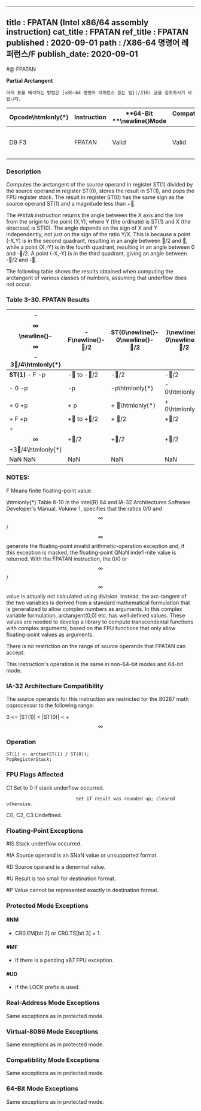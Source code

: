 ----------------------------
title : FPATAN (Intel x86/64 assembly instruction)
cat_title : FPATAN
ref_title : FPATAN
published : 2020-09-01
path : /X86-64 명령어 레퍼런스/F
publish_date: 2020-09-01
----------------------------


#@ FPATAN

**Partial Arctangent**

```lec-info
아래 표를 해석하는 방법은 [x86-64 명령어 레퍼런스 읽는 법](/316) 글을 참조하시기 바랍니다.
```

|**Opcode\htmlonly{*}**|**Instruction**|**64-Bit **\newline{}**Mode**|**Compat/**\newline{}**Leg Mode**|**Description**|
|----------------------|---------------|-----------------------------|---------------------------------|---------------|
|D9 F3|FPATAN|Valid|Valid|Replace ST(1) with arctan(ST(1)/ST(0)) and pop the register stack.|
### Description


Computes the arctangent of the source operand in register ST(1) divided by the source operand in register ST(0), stores the result in ST(1), and pops the FPU register stack. The result in register ST(0) has the same sign as the source operand ST(1) and a magnitude less than +.

The `FPATAN` instruction returns the angle between the X axis and the line from the origin to the point (X,Y), where Y (the ordinate) is ST(1) and X (the abscissa) is ST(0). The angle depends on the sign of X and Y independently, not just on the sign of the ratio Y/X. This is because a point (-X,Y) is in the second quadrant, resulting in an angle between /2 and , while a point (X,-Y) is in the fourth quadrant, resulting in an angle between 0 and -/2. A point (-X,-Y) is in the third quadrant, giving an angle between -/2 and -.

The following table shows the results obtained when computing the arctangent of various classes of numbers, assuming that underflow does not occur.

### Table 3-30.  FPATAN Results


|- $$\infty$$\newline{}- $$\infty$$ - 3/4\htmlonly{*}|- F\newline{}- /2|**ST(0**\newline{}- 0\newline{}- /2|**)**\newline{}+ 0\newline{}- /2|+ F\newline{}- /2|+ $$\infty$$\newline{}- /4\htmlonly{*}|NaN\newline{}NaN|
|-----------------------------------------------------|------------------|------------------------------------|---------------------------------|------------------|---------------------------------------|----------------|
|**ST(1)** - F -p|- to -/2|-/2|-/2|-/2 to -0|- 0|NaN|
|- 0 -p|-p|-p\htmlonly{*}|- 0\htmlonly{*}|- 0|- 0|NaN|
|+ 0 +p|+ p|+ \htmlonly{*}|+ 0\htmlonly{*}|+ 0|+ 0|NaN|
|+ F +p|+ to +/2|+ /2|+/2|+/2 to +0|+ 0|NaN|
|+ $$\infty$$ +3/4\htmlonly{*}|+/2|+/2|+/2|+ /2|+ /4\htmlonly{*}|NaN|
|NaN NaN|NaN|NaN|NaN|NaN|NaN|NaN|
###  NOTES:


F Means finite floating-point value.

 \htmlonly{*} Table 8-10 in the Intel(R) 64 and IA-32 Architectures Software Developer's Manual, Volume 1, specifies that the ratios 0/0 and $$\infty$$/$$\infty$$ generate the floating-point invalid arithmetic-operation exception and, if this exception is masked, the floating-point QNaN indefi-nite value is returned. With the FPATAN instruction, the 0/0 or $$\infty$$/$$\infty$$ value is actually not calculated using division. Instead, the arc-tangent of the two variables is derived from a standard mathematical formulation that is generalized to allow complex numbers as arguments. In this complex variable formulation, arctangent(0,0) etc. has well defined values. These values are needed to develop a library to compute transcendental functions with complex arguments, based on the FPU functions that only allow floating-point values as arguments.

There is no restriction on the range of source operands that FPATAN can accept.

This instruction's operation is the same in non-64-bit modes and 64-bit mode.

### IA-32 Architecture Compatibility


The source operands for this instruction are restricted for the 80287 math coprocessor to the following range:

0 <= |ST(1)| < |ST(0)| < +$$\infty$$


### Operation

```info-verb
ST(1) <- arctan(ST(1) / ST(0));
PopRegisterStack;
```
### FPU Flags Affected


C1 Set to 0 if stack underflow occurred.

                              Set if result was rounded up; cleared otherwise.

C0, C2, C3  Undefined.

### Floating-Point Exceptions


#IS Stack underflow occurred.

#IA Source operand is an SNaN value or unsupported format.

#D Source operand is a denormal value.

#U Result is too small for destination format.

#P Value cannot be represented exactly in destination format.


### Protected Mode Exceptions

#### #NM
* CR0.EM[bit 2] or CR0.TS[bit 3] = 1.

#### #MF
* If there is a pending x87 FPU exception.

#### #UD
* If the LOCK prefix is used.

### Real-Address Mode Exceptions



Same exceptions as in protected mode.


### Virtual-8086 Mode Exceptions



Same exceptions as in protected mode.


### Compatibility Mode Exceptions



Same exceptions as in protected mode.


### 64-Bit Mode Exceptions



Same exceptions as in protected mode.

